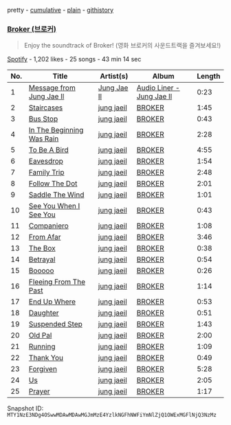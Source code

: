 pretty - [cumulative](/playlists/cumulative/37i9dQZF1DX5ZabZ8cxclR.md) - [plain](/playlists/plain/37i9dQZF1DX5ZabZ8cxclR) - [githistory](https://github.githistory.xyz/mackorone/spotify-playlist-archive/blob/main/playlists/plain/37i9dQZF1DX5ZabZ8cxclR)

### [Broker \(브로커\)](https://open.spotify.com/playlist/37i9dQZF1DX5ZabZ8cxclR)

> Enjoy the soundtrack of Broker! \(영화 브로커의 사운드트랙을 즐겨보세요!\)

[Spotify](https://open.spotify.com/user/spotify) - 1,202 likes - 25 songs - 43 min 14 sec

| No. | Title | Artist(s) | Album | Length |
|---|---|---|---|---|
| 1 | [Message from Jung Jae Il](https://open.spotify.com/track/3fY6Vvug3ipzNXaTAuo1ab) | [Jung Jae Il](https://open.spotify.com/artist/6H254DhyRvYsGdRz9tTsHa) | [Audio Liner \- Jung Jae Il](https://open.spotify.com/album/3YN91OIiII9YSO9zh8vUk3) | 0:23 |
| 2 | [Staircases](https://open.spotify.com/track/7hI5asPsgmZOTa53Jffvp0) | [jung jaeil](https://open.spotify.com/artist/34J5kKR5szbJ5fGK7f8HCU) | [BROKER](https://open.spotify.com/album/0srjvvUSnk0KY9XmtfjK08) | 1:45 |
| 3 | [Bus Stop](https://open.spotify.com/track/4sHX6AmqHCxu2DKlv4YxnS) | [jung jaeil](https://open.spotify.com/artist/34J5kKR5szbJ5fGK7f8HCU) | [BROKER](https://open.spotify.com/album/0srjvvUSnk0KY9XmtfjK08) | 0:43 |
| 4 | [In The Beginning Was Rain](https://open.spotify.com/track/6ltmTqtSTLC2h1oBmjxdGW) | [jung jaeil](https://open.spotify.com/artist/34J5kKR5szbJ5fGK7f8HCU) | [BROKER](https://open.spotify.com/album/0srjvvUSnk0KY9XmtfjK08) | 2:28 |
| 5 | [To Be A Bird](https://open.spotify.com/track/4e3SrVo3O3fAb1nKJIq7LN) | [jung jaeil](https://open.spotify.com/artist/34J5kKR5szbJ5fGK7f8HCU) | [BROKER](https://open.spotify.com/album/0srjvvUSnk0KY9XmtfjK08) | 4:55 |
| 6 | [Eavesdrop](https://open.spotify.com/track/3m9W5TIe2EyqAofv0szXAm) | [jung jaeil](https://open.spotify.com/artist/34J5kKR5szbJ5fGK7f8HCU) | [BROKER](https://open.spotify.com/album/0srjvvUSnk0KY9XmtfjK08) | 1:54 |
| 7 | [Family Trip](https://open.spotify.com/track/5G3Wy1IZklGgDdgEnEQ0zM) | [jung jaeil](https://open.spotify.com/artist/34J5kKR5szbJ5fGK7f8HCU) | [BROKER](https://open.spotify.com/album/0srjvvUSnk0KY9XmtfjK08) | 2:48 |
| 8 | [Follow The Dot](https://open.spotify.com/track/6wMMPl6O9jx48IRv2rN7HT) | [jung jaeil](https://open.spotify.com/artist/34J5kKR5szbJ5fGK7f8HCU) | [BROKER](https://open.spotify.com/album/0srjvvUSnk0KY9XmtfjK08) | 2:01 |
| 9 | [Saddle The Wind](https://open.spotify.com/track/4bMGyyyCxzo1La63txPrAn) | [jung jaeil](https://open.spotify.com/artist/34J5kKR5szbJ5fGK7f8HCU) | [BROKER](https://open.spotify.com/album/0srjvvUSnk0KY9XmtfjK08) | 1:01 |
| 10 | [See You When I See You](https://open.spotify.com/track/4QCGlNnDJAXJdTDHw2ixb9) | [jung jaeil](https://open.spotify.com/artist/34J5kKR5szbJ5fGK7f8HCU) | [BROKER](https://open.spotify.com/album/0srjvvUSnk0KY9XmtfjK08) | 0:43 |
| 11 | [Companiero](https://open.spotify.com/track/54SeI4jOvwj8BzW3wJnRLK) | [jung jaeil](https://open.spotify.com/artist/34J5kKR5szbJ5fGK7f8HCU) | [BROKER](https://open.spotify.com/album/0srjvvUSnk0KY9XmtfjK08) | 1:08 |
| 12 | [From Afar](https://open.spotify.com/track/7bk1M5jeNw2marajY1PEGT) | [jung jaeil](https://open.spotify.com/artist/34J5kKR5szbJ5fGK7f8HCU) | [BROKER](https://open.spotify.com/album/0srjvvUSnk0KY9XmtfjK08) | 3:46 |
| 13 | [The Box](https://open.spotify.com/track/0brGZ0l0rwNZgGo7HHjj2N) | [jung jaeil](https://open.spotify.com/artist/34J5kKR5szbJ5fGK7f8HCU) | [BROKER](https://open.spotify.com/album/0srjvvUSnk0KY9XmtfjK08) | 0:38 |
| 14 | [Betrayal](https://open.spotify.com/track/12WK8Woe1a4gpEgL686VFK) | [jung jaeil](https://open.spotify.com/artist/34J5kKR5szbJ5fGK7f8HCU) | [BROKER](https://open.spotify.com/album/0srjvvUSnk0KY9XmtfjK08) | 0:54 |
| 15 | [Booooo](https://open.spotify.com/track/4qqXOVqbU9WS2FJELqjxkT) | [jung jaeil](https://open.spotify.com/artist/34J5kKR5szbJ5fGK7f8HCU) | [BROKER](https://open.spotify.com/album/0srjvvUSnk0KY9XmtfjK08) | 0:26 |
| 16 | [Fleeing From The Past](https://open.spotify.com/track/11CrxplDN6MIphXYBmre8q) | [jung jaeil](https://open.spotify.com/artist/34J5kKR5szbJ5fGK7f8HCU) | [BROKER](https://open.spotify.com/album/0srjvvUSnk0KY9XmtfjK08) | 1:14 |
| 17 | [End Up Where](https://open.spotify.com/track/07dwB1cXputGlFw6VSmy7V) | [jung jaeil](https://open.spotify.com/artist/34J5kKR5szbJ5fGK7f8HCU) | [BROKER](https://open.spotify.com/album/0srjvvUSnk0KY9XmtfjK08) | 0:53 |
| 18 | [Daughter](https://open.spotify.com/track/0LbbOVdlWGoaTgnAiUHzAQ) | [jung jaeil](https://open.spotify.com/artist/34J5kKR5szbJ5fGK7f8HCU) | [BROKER](https://open.spotify.com/album/0srjvvUSnk0KY9XmtfjK08) | 0:51 |
| 19 | [Suspended Step](https://open.spotify.com/track/5wpRIkcxQPV4ITy9VUxW3W) | [jung jaeil](https://open.spotify.com/artist/34J5kKR5szbJ5fGK7f8HCU) | [BROKER](https://open.spotify.com/album/0srjvvUSnk0KY9XmtfjK08) | 1:43 |
| 20 | [Old Pal](https://open.spotify.com/track/4ddZT1QRWPCF60HQSwLBIm) | [jung jaeil](https://open.spotify.com/artist/34J5kKR5szbJ5fGK7f8HCU) | [BROKER](https://open.spotify.com/album/0srjvvUSnk0KY9XmtfjK08) | 2:00 |
| 21 | [Running](https://open.spotify.com/track/0CGJzfZRqclXO8cUJeCZU6) | [jung jaeil](https://open.spotify.com/artist/34J5kKR5szbJ5fGK7f8HCU) | [BROKER](https://open.spotify.com/album/0srjvvUSnk0KY9XmtfjK08) | 1:09 |
| 22 | [Thank You](https://open.spotify.com/track/58OSocZTLzjc24hF31csDz) | [jung jaeil](https://open.spotify.com/artist/34J5kKR5szbJ5fGK7f8HCU) | [BROKER](https://open.spotify.com/album/0srjvvUSnk0KY9XmtfjK08) | 0:49 |
| 23 | [Forgiven](https://open.spotify.com/track/56EPrVcx6xbsHcUQzIN6p4) | [jung jaeil](https://open.spotify.com/artist/34J5kKR5szbJ5fGK7f8HCU) | [BROKER](https://open.spotify.com/album/0srjvvUSnk0KY9XmtfjK08) | 5:28 |
| 24 | [Us](https://open.spotify.com/track/06BTp2Oi4JTVVuwN2K4C7y) | [jung jaeil](https://open.spotify.com/artist/34J5kKR5szbJ5fGK7f8HCU) | [BROKER](https://open.spotify.com/album/0srjvvUSnk0KY9XmtfjK08) | 2:05 |
| 25 | [Prayer](https://open.spotify.com/track/1KcCtHdZYceK7NomUeHdlH) | [jung jaeil](https://open.spotify.com/artist/34J5kKR5szbJ5fGK7f8HCU) | [BROKER](https://open.spotify.com/album/0srjvvUSnk0KY9XmtfjK08) | 1:17 |

Snapshot ID: `MTY1NzE3NDg4OSwwMDAwMDAwMGJmMzE4YzlkNGFhNWFiYmNlZjQ1OWExMGFlNjQ3NzMz`
